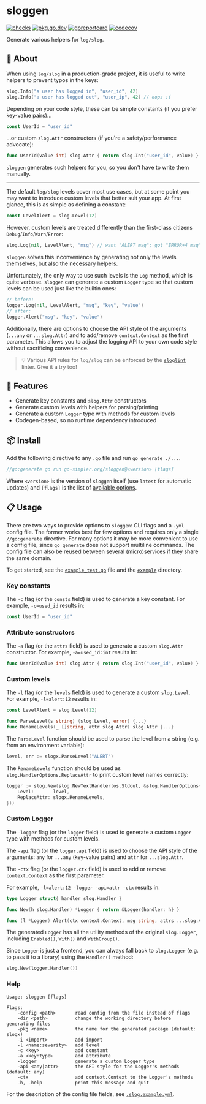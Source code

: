 # sloggen

[![checks](https://github.com/go-simpler/sloggen/actions/workflows/checks.yml/badge.svg)](https://github.com/go-simpler/sloggen/actions/workflows/checks.yml)
[![pkg.go.dev](https://pkg.go.dev/badge/go-simpler.org/sloggen.svg)](https://pkg.go.dev/go-simpler.org/sloggen)
[![goreportcard](https://goreportcard.com/badge/go-simpler.org/sloggen)](https://goreportcard.com/report/go-simpler.org/sloggen)
[![codecov](https://codecov.io/gh/go-simpler/sloggen/branch/main/graph/badge.svg)](https://codecov.io/gh/go-simpler/sloggen)

Generate various helpers for `log/slog`.

## 📌 About

When using `log/slog` in a production-grade project, it is useful to write helpers to prevent typos in the keys:

```go
slog.Info("a user has logged in", "user_id", 42)
slog.Info("a user has logged out", "user_ip", 42) // oops :(
```

Depending on your code style, these can be simple constants (if you prefer key-value pairs)...

```go
const UserId = "user_id"
```

...or custom `slog.Attr` constructors (if you're a safety/performance advocate):

```go
func UserId(value int) slog.Attr { return slog.Int("user_id", value) }
```

`sloggen` generates such helpers for you, so you don't have to write them manually.

---

The default `log/slog` levels cover most use cases, but at some point you may want to introduce custom levels that better suit your app.
At first glance, this is as simple as defining a constant:

```go
const LevelAlert = slog.Level(12)
```

However, custom levels are treated differently than the first-class citizens `Debug`/`Info`/`Warn`/`Error`:

```go
slog.Log(nil, LevelAlert, "msg") // want "ALERT msg"; got "ERROR+4 msg"
```

`sloggen` solves this inconvenience by generating not only the levels themselves, but also the necessary helpers.

Unfortunately, the only way to use such levels is the `Log` method, which is quite verbose.
`sloggen` can generate a custom `Logger` type so that custom levels can be used just like the builtin ones:

```go
// before:
logger.Log(nil, LevelAlert, "msg", "key", "value")
// after:
logger.Alert("msg", "key", "value")
```

Additionally, there are options to choose the API style of the arguments (`...any` or `...slog.Attr`) and to add/remove `context.Context` as the first parameter.
This allows you to adjust the logging API to your own code style without sacrificing convenience.

> 💡 Various API rules for `log/slog` can be enforced by the [`sloglint`][1] linter. Give it a try too!

## 🚀 Features

* Generate key constants and `slog.Attr` constructors
* Generate custom levels with helpers for parsing/printing
* Generate a custom `Logger` type with methods for custom levels
* Codegen-based, so no runtime dependency introduced

## 📦 Install

Add the following directive to any `.go` file and run `go generate ./...`.

```go
//go:generate go run go-simpler.org/sloggen@<version> [flags]
```

Where `<version>` is the version of `sloggen` itself (use `latest` for automatic updates) and `[flags]` is the list of [available options](#help).

## 📋 Usage

There are two ways to provide options to `sloggen`: CLI flags and a `.yml` config file.
The former works best for few options and requires only a single `//go:generate` directive.
For many options it may be more convenient to use a config file, since `go generate` does not support multiline commands.
The config file can also be reused between several (micro)services if they share the same domain.

To get started, see the [`example_test.go`](example_test.go) file and the [`example`](example) directory.

### Key constants

The `-c` flag (or the `consts` field) is used to generate a key constant.
For example, `-c=used_id` results in:

```go
const UserId = "user_id"
```

### Attribute constructors

The `-a` flag (or the `attrs` field) is used to generate a custom `slog.Attr` constructor.
For example, `-a=used_id:int` results in:

```go
func UserId(value int) slog.Attr { return slog.Int("user_id", value) }
```

### Custom levels

The `-l` flag (or the `levels` field) is used to generate a custom `slog.Level`.
For example, `-l=alert:12` results in:

```go
const LevelAlert = slog.Level(12)

func ParseLevel(s string) (slog.Level, error) {...}
func RenameLevels(_ []string, attr slog.Attr) slog.Attr {...}
```

The `ParseLevel` function should be used to parse the level from a string (e.g. from an environment variable):

```go
level, err := slogx.ParseLevel("ALERT")
```

The `RenameLevels` function should be used as `slog.HandlerOptions.ReplaceAttr` to print custom level names correctly:

```go
logger := slog.New(slog.NewTextHandler(os.Stdout, &slog.HandlerOptions{
    Level:       level,
    ReplaceAttr: slogx.RenameLevels,
}))
```

### Custom Logger

The `-logger` flag (or the `logger` field) is used to generate a custom `Logger` type with methods for custom levels.

The `-api` flag (or the `logger.api` field) is used to choose the API style of the arguments: `any` for `...any` (key-value pairs) and `attr` for `...slog.Attr`.

The `-ctx` flag (or the `logger.ctx` field) is used to add or remove `context.Context` as the first parameter.

For example, `-l=alert:12 -logger -api=attr -ctx` results in:

```go
type Logger struct{ handler slog.Handler }

func New(h slog.Handler) *Logger { return &Logger{handler: h} }

func (l *Logger) Alert(ctx context.Context, msg string, attrs ...slog.Attr) {...}
```

The generated `Logger` has all the utility methods of the original `slog.Logger`, including `Enabled()`, `With()` and `WithGroup()`.

Since `Logger` is just a frontend, you can always fall back to `slog.Logger` (e.g. to pass it to a library) using the `Handler()` method:

```go
slog.New(logger.Handler())
```

### Help

```shell
Usage: sloggen [flags]

Flags:
    -config <path>       read config from the file instead of flags
    -dir <path>          change the working directory before generating files
    -pkg <name>          the name for the generated package (default: slogx)
    -i <import>          add import
    -l <name:severity>   add level
    -c <key>             add constant
    -a <key:type>        add attribute
    -logger              generate a custom Logger type
    -api <any|attr>      the API style for the Logger's methods (default: any)
    -ctx                 add context.Context to the Logger's methods
    -h, -help            print this message and quit
```

For the description of the config file fields, see [`.slog.example.yml`](.slog.example.yml).

[1]: https://github.com/go-simpler/sloglint

